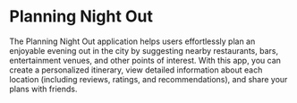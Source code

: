 # Planning Night Out

The Planning Night Out application helps users effortlessly plan an enjoyable evening out in the city by suggesting nearby restaurants, bars, entertainment venues, and other points of interest. With this app, you can create a personalized itinerary, view detailed information about each location (including reviews, ratings, and recommendations), and share your plans with friends.



